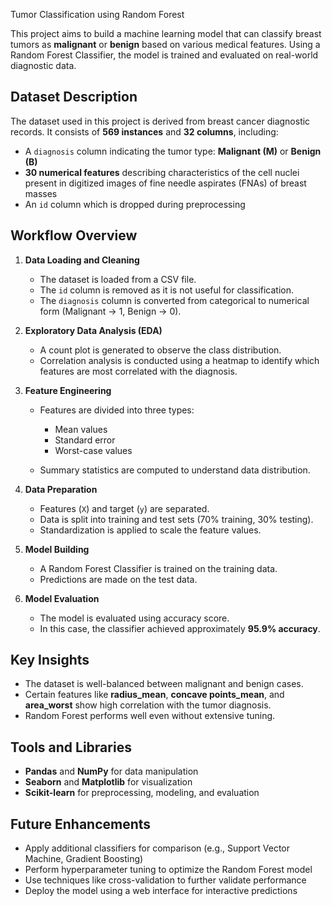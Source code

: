 Tumor Classification using Random Forest

This project aims to build a machine learning model that can classify breast tumors as **malignant** or **benign** based on various medical features. Using a Random Forest Classifier,
the model is trained and evaluated on real-world diagnostic data.

## Dataset Description

The dataset used in this project is derived from breast cancer diagnostic records. It consists of **569 instances** and **32 columns**, including:

* A `diagnosis` column indicating the tumor type: **Malignant (M)** or **Benign (B)**
* **30 numerical features** describing characteristics of the cell nuclei present in digitized images of fine needle aspirates (FNAs) of breast masses
* An `id` column which is dropped during preprocessing

## Workflow Overview

1. **Data Loading and Cleaning**

   * The dataset is loaded from a CSV file.
   * The `id` column is removed as it is not useful for classification.
   * The `diagnosis` column is converted from categorical to numerical form (Malignant → 1, Benign → 0).

2. **Exploratory Data Analysis (EDA)**

   * A count plot is generated to observe the class distribution.
   * Correlation analysis is conducted using a heatmap to identify which features are most correlated with the diagnosis.

3. **Feature Engineering**

   * Features are divided into three types:

     * Mean values
     * Standard error
     * Worst-case values
   * Summary statistics are computed to understand data distribution.

4. **Data Preparation**

   * Features (`X`) and target (`y`) are separated.
   * Data is split into training and test sets (70% training, 30% testing).
   * Standardization is applied to scale the feature values.

5. **Model Building**

   * A Random Forest Classifier is trained on the training data.
   * Predictions are made on the test data.

6. **Model Evaluation**

   * The model is evaluated using accuracy score.
   * In this case, the classifier achieved approximately **95.9% accuracy**.

## Key Insights

* The dataset is well-balanced between malignant and benign cases.
* Certain features like **radius\_mean**, **concave points\_mean**, and **area\_worst** show high correlation with the tumor diagnosis.
* Random Forest performs well even without extensive tuning.

## Tools and Libraries

* **Pandas** and **NumPy** for data manipulation
* **Seaborn** and **Matplotlib** for visualization
* **Scikit-learn** for preprocessing, modeling, and evaluation

## Future Enhancements

* Apply additional classifiers for comparison (e.g., Support Vector Machine, Gradient Boosting)
* Perform hyperparameter tuning to optimize the Random Forest model
* Use techniques like cross-validation to further validate performance
* Deploy the model using a web interface for interactive predictions


